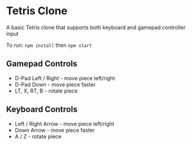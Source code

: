 # Tetris Clone

A basic Tetris clone that supports both keyboard and gamepad controller input

To run: `npm install` then `npm start`

## Gamepad Controls
- D-Pad Left / Right - move piece left/right
- D-Pad Down - move piece faster
- LT, X, RT, B - rotate piece

## Keyboard Controls
- Left / Right Arrow - move piece left/right
- Down Arrow - move piece faster
- A / Z - rotate piece